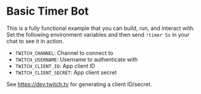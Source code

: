 # Basic Timer Bot

This is a fully functional example that you can build, run, and interact with.
Set the following environment variables and then send `!timer 5s` in your chat
to see it in action.

- `TWITCH_CHANNEL`: Channel to connect to
- `TWITCH_USERNAME`: Username to authenticate with
- `TWITCH_CLIENT_ID`: App client ID
- `TWITCH_CLIENT_SECRET`: App client secret

See https://dev.twitch.tv for generating a client ID/secret.
